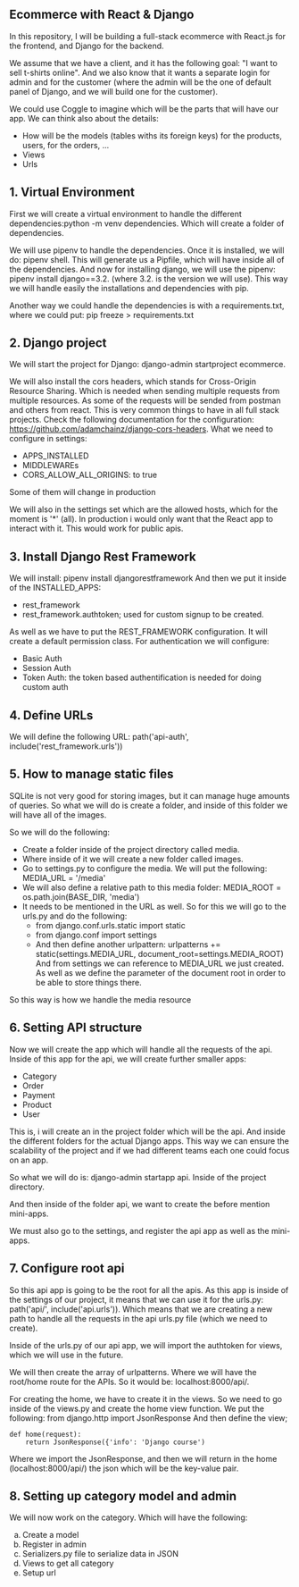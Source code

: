 ## Ecommerce with React & Django

In this repository, I will be building a full-stack ecommerce with React.js for the frontend, and Django for the backend.

We assume that we have a client, and it has the following goal: "I want to sell t-shirts online".
And we also know that it wants a separate login for admin and for the customer (where the admin will be the one of default panel of Django, and we will build one for the customer).

We could use Coggle to imagine which will be the parts that will have our app. We can think also about the details:

- How will be the models (tables withs its foreign keys) for the products, users, for the orders, ...
- Views
- Urls

## 1. Virtual Environment

First we will create a virtual environment to handle the different dependencies:python -m venv dependencies. Which will create a folder of dependencies.

We will use pipenv to handle the dependencies.
Once it is installed, we will do: pipenv shell. This will generate us a Pipfile, which will have inside all of the dependencies.
And now for installing django, we will use the pipenv: pipenv install django==3.2. (where 3.2. is the version we will use).
This way we will handle easily the installations and dependencies with pip.

Another way we could handle the dependencies is with a requirements.txt, where we could put: pip freeze > requirements.txt

## 2. Django project

We will start the project for Django: django-admin startproject ecommerce.

We will also install the cors headers, which stands for Cross-Origin Resource Sharing. Which is needed when sending multiple requests from multiple resources. As some of the requests will be sended from postman and others from react.
This is very common things to have in all full stack projects.
Check the following documentation for the configuration: https://github.com/adamchainz/django-cors-headers.
What we need to configure in settings:

- APPS_INSTALLED
- MIDDLEWAREs
- CORS_ALLOW_ALL_ORIGINS: to true

Some of them will change in production

We will also in the settings set which are the allowed hosts, which for the moment is '\*' (all). In production i would only want that the React app to interact with it. This would work for public apis.

## 3. Install Django Rest Framework

We will install: pipenv install djangorestframework
And then we put it inside of the INSTALLED_APPS:

- rest_framework
- rest_framework.authtoken; used for custom signup to be created.

As well as we have to put the REST_FRAMEWORK configuration. It will create a default permission class. For authentication we will configure:

- Basic Auth
- Session Auth
- Token Auth: the token based authentification is needed for doing custom auth

## 4. Define URLs

We will define the following URL: path('api-auth', include('rest_framework.urls'))

## 5. How to manage static files

SQLite is not very good for storing images, but it can manage huge amounts of queries.
So what we will do is create a folder, and inside of this folder we will have all of the images.

So we will do the following:

- Create a folder inside of the project directory called media.
- Where inside of it we will create a new folder called images.
- Go to settings.py to configure the media. We will put the following: MEDIA_URL = '/media'
- We will also define a relative path to this media folder: MEDIA_ROOT = os.path.join(BASE_DIR, 'media')
- It needs to be mentioned in the URL as well. So for this we will go to the urls.py and do the following:
  - from django.conf.urls.static import static
  - from django.conf import settings
  - And then define another urlpattern:
    urlpatterns += static(settings.MEDIA_URL, document_root=settings.MEDIA_ROOT)
    And from settings we can reference to MEDIA_URL we just created. As well as we define the parameter of the document root in order to be able to store things there.

So this way is how we handle the media resource

## 6. Setting API structure

Now we will create the app which will handle all the requests of the api.
Inside of this app for the api, we will create further smaller apps:

- Category
- Order
- Payment
- Product
- User

This is, i will create an in the project folder which will be the api. And inside the different folders for the actual Django apps.
This way we can ensure the scalability of the project and if we had different teams each one could focus on an app.

So what we will do is: django-admin startapp api. Inside of the project directory.

And then inside of the folder api, we want to create the before mention mini-apps.

We must also go to the settings, and register the api app as well as the mini-apps.

## 7. Configure root api

So this api app is going to be the root for all the apis. As this app is inside of the settings of our project, it means that we can use it for the urls.py: path('api/', include('api.urls')). Which means that we are creating a new path to handle all the requests in the api urls.py file (which we need to create).

Inside of the urls.py of our api app, we will import the authtoken for views, which we will use in the future.

We will then create the array of urlpatterns. Where we will have the root/home route for the APIs. So it would be: localhost:8000/api/.

For creating the home, we have to create it in the views. So we need to go inside of the views.py and create the home view function.
We put the following: from django.http import JsonResponse
And then define the view;

    def home(request):
        return JsonResponse({'info': 'Django course')

Where we import the JsonResponse, and then we will return in the home (localhost:8000/api/) the json which will be the key-value pair.

## 8. Setting up category model and admin

We will now work on the category. Which will have the following:

<ol type="a">
  <li>Create a model</li>
  <li>Register in admin</li>
  <li>Serializers.py file to serialize data in JSON</li>
  <li>Views to get all category</li>
  <li>Setup url</li>
</ol>
